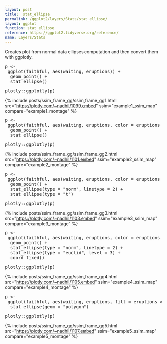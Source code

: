 ```yaml
---
layout: post
title:  stat_ellipse
permalink: /ggplot2/layers/Stats/stat_ellipse/
layout: ggplot
function: stat_ellipse
reference: https://ggplot2.tidyverse.org/reference/
name: Layers/Stats
---
```


Creates plot from normal data ellipses computation and then convert them with ggplotly.








<pre class="mcode">
p <-   
 ggplot(faithful, aes(waiting, eruptions)) +
  geom_point() +
  stat_ellipse()
</pre>


<pre class="mcode">
plotly::ggplotly(p)
</pre>

{% include posts/ssim_frame_gg/ssim_frame_gg1.html src="https://plotly.com/~nadhil/1099.embed" ssim="example1_ssim_map" compare="example1_montage" %}







<pre class="mcode">
p <-   
 ggplot(faithful, aes(waiting, eruptions, color = eruptions > 3)) +
  geom_point() +
  stat_ellipse()
</pre>


<pre class="mcode">
plotly::ggplotly(p)
</pre>

{% include posts/ssim_frame_gg/ssim_frame_gg2.html src="https://plotly.com/~nadhil/1101.embed" ssim="example2_ssim_map" compare="example2_montage" %}







<pre class="mcode">
p <-   
 ggplot(faithful, aes(waiting, eruptions, color = eruptions > 3)) +
  geom_point() +
  stat_ellipse(type = "norm", linetype = 2) +
  stat_ellipse(type = "t")
</pre>


<pre class="mcode">
plotly::ggplotly(p)
</pre>

{% include posts/ssim_frame_gg/ssim_frame_gg3.html src="https://plotly.com/~nadhil/1103.embed" ssim="example3_ssim_map" compare="example3_montage" %}







<pre class="mcode">
p <-   
 ggplot(faithful, aes(waiting, eruptions, color = eruptions > 3)) +
  geom_point() +
  stat_ellipse(type = "norm", linetype = 2) +
  stat_ellipse(type = "euclid", level = 3) +
  coord_fixed()
</pre>


<pre class="mcode">
plotly::ggplotly(p)
</pre>

{% include posts/ssim_frame_gg/ssim_frame_gg4.html src="https://plotly.com/~nadhil/1105.embed" ssim="example4_ssim_map" compare="example4_montage" %}







<pre class="mcode">
p <-   
 ggplot(faithful, aes(waiting, eruptions, fill = eruptions > 3)) +
  stat_ellipse(geom = "polygon")
</pre>


<pre class="mcode">
plotly::ggplotly(p)
</pre>

{% include posts/ssim_frame_gg/ssim_frame_gg5.html src="https://plotly.com/~nadhil/1107.embed" ssim="example5_ssim_map" compare="example5_montage" %}



